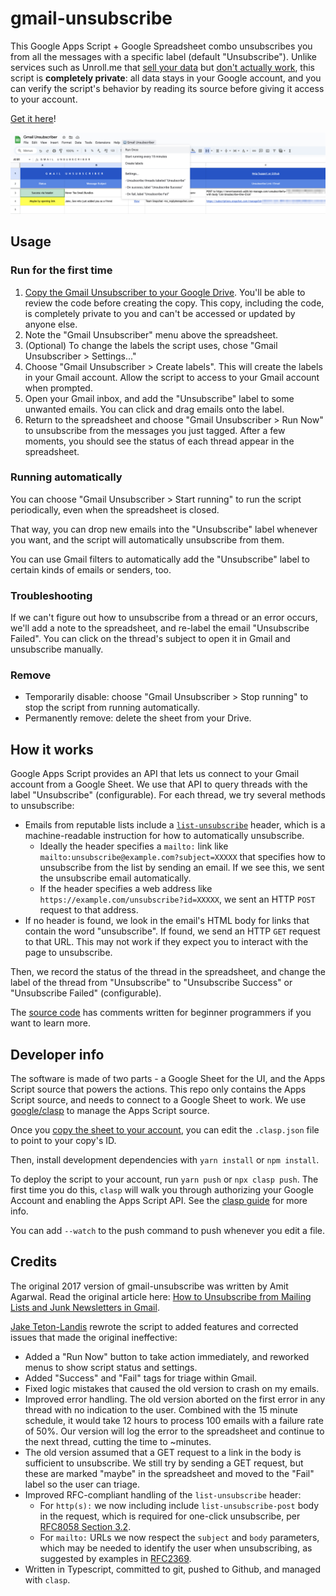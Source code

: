 # gmail-unsubscribe

This Google Apps Script + Google Spreadsheet combo unsubscribes you from all the messages with a specific label (default "Unsubscribe").  Unlike services such as Unroll.me that [sell your data](https://www.theverge.com/2019/12/17/21027159/unroll-me-email-privacy-ftc-settlement) but [don't actually work](https://www.nytimes.com/wirecutter/reviews/best-email-unsubscribe-service/), this script is **completely private**: all data stays in your Google account, and you can verify the script's behavior by reading its source before giving it access to your account.

[Get it here](https://docs.google.com/spreadsheets/d/10sQyFyQ_EsyZ_MWs1UtSBzPkBM9SuDlaFrTNhWoo07w/copy)!

![Screenshot of the menu](./menu.png)

## Usage

### Run for the first time

1. [Copy the Gmail Unsubscriber to your Google Drive](https://docs.google.com/spreadsheets/d/10sQyFyQ_EsyZ_MWs1UtSBzPkBM9SuDlaFrTNhWoo07w/copy). You'll be able to review the code before creating the copy. This copy, including the code, is completely private to you and can't be accessed or updated by anyone else.
1. Note the "Gmail Unsubscriber" menu above the spreadsheet.
1. (Optional) To change the labels the script uses, chose "Gmail Unsubscriber > Settings..."
1. Choose "Gmail Unsubscriber > Create labels". This will create the labels in your Gmail account. Allow the script to access to your Gmail account when prompted.
1. Open your Gmail inbox, and add the "Unsubscribe" label to some unwanted emails. You can click and drag emails onto the label.
1. Return to the spreadsheet and choose "Gmail Unsubscriber > Run Now" to unsubscribe from the messages you just tagged. After a few moments, you should see the status of each thread appear in the spreadsheet.

### Running automatically

You can choose "Gmail Unsubscriber > Start running" to run the script periodically, even when the spreadsheet is closed.

That way, you can drop new emails into the "Unsubscribe" label whenever you want, and the script will automatically unsubscribe from them.

You can use Gmail filters to automatically add the "Unsubscribe" label to certain kinds of emails or senders, too.

### Troubleshooting

If we can't figure out how to unsubscribe from a thread or an error occurs, we'll add a note to the spreadsheet, and re-label the email "Unsubscribe Failed". You can click on the thread's subject to open it in Gmail and unsubscribe manually.

### Remove

- Temporarily disable: choose "Gmail Unsubscriber > Stop running" to stop the script from running automatically.
- Permanently remove: delete the sheet from your Drive.

## How it works

Google Apps Script provides an API that lets us connect to your Gmail account from a Google Sheet. We use that API to query threads with the label "Unsubscribe" (configurable). For each thread, we try several methods to unsubscribe:

- Emails from reputable lists include a [`list-unsubscribe`](https://sendgrid.com/blog/list-unsubscribe/) header, which is a machine-readable instruction for how to automatically unsubscribe.
  - Ideally the header specifies a `mailto:` link like `mailto:unsubscribe@example.com?subject=XXXXX` that specifies how to unsubscribe from the list by sending an email. If we see this, we sent the unsubscribe email automatically.
  - If the header specifies a web address like `https://example.com/unsubscribe?id=XXXXX`, we sent an HTTP `POST` request to that address.
- If no header is found, we look in the email's HTML body for links that contain the word "unsubscribe". If found, we send an HTTP `GET` request to that URL. This may not work if they expect you to interact with the page to unsubscribe.

Then, we record the status of the thread in the spreadsheet, and change the label of the thread from "Unsubscribe" to "Unsubscribe Success" or "Unsubscribe Failed" (configurable).

The [source code](./script/main.ts) has comments written for beginner programmers if you want to learn more.

## Developer info

The software is made of two parts - a Google Sheet for the UI, and the Apps Script source that powers the actions. This repo only contains the Apps Script source, and needs to connect to a Google Sheet to work. We use [google/clasp](https://github.com/google/clasp) to manage the Apps Script source.

Once you [copy the sheet to your account](#usage),
you can edit the `.clasp.json` file to point to your copy's ID.

Then, install development dependencies with `yarn install` or `npm install`.

To deploy the script to your account, run `yarn push` or `npx clasp push`. The first time you do this, `clasp` will walk you through authorizing your Google Account and enabling the Apps Script API. See the [clasp guide](https://developers.google.com/apps-script/guides/clasp) for more info.

You can add `--watch` to the push command to push whenever you edit a file.

## Credits

The original 2017 version of gmail-unsubscribe was written by Amit Agarwal. Read the original article here: [How to Unsubscribe from Mailing Lists and Junk Newsletters in Gmail](https://www.labnol.org/internet/gmail-unsubscribe/28806/).

[Jake Teton-Landis](https://jake.tl) rewrote the script to added features and corrected issues that made the original ineffective:

- Added a "Run Now" button to take action immediately, and reworked menus to show script status and settings.
- Added "Success" and "Fail" tags for triage within Gmail.
- Fixed logic mistakes that caused the old version to crash on my emails.
- Improved error handling. The old version aborted on the first error in any thread with no indication to the user. Combined with the 15 minute schedule, it would take 12 hours to process 100 emails with a failure rate of 50%. Our version will log the error to the spreadsheet and continue to the next thread, cutting the time to ~minutes.
- The old version assumed that a GET request to a link in the body is sufficient to unsubscribe. We still try by sending a GET request, but these are marked "maybe" in the spreadsheet and moved to the "Fail" label so the user can triage.
- Improved RFC-compliant handling of the `list-unsubscribe` header:
  - For `http(s):` we now including include `list-unsubscribe-post` body in the request, which is required for one-click unsubscribe, per [RFC8058 Section 3.2](https://datatracker.ietf.org/doc/html/rfc8058#section-3.2).
  - For `mailto:` URLs we now respect the `subject` and `body` parameters, which may be needed to identify the user when unsubscribing, as suggested by examples in [RFC2369](https://datatracker.ietf.org/doc/html/rfc2369#section-3.2).
- Written in Typescript, committed to git, pushed to Github, and managed with `clasp`.
